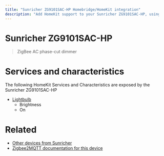 ```yaml
---
title: "Sunricher ZG9101SAC-HP Homebridge/HomeKit integration"
description: "Add HomeKit support to your Sunricher ZG9101SAC-HP, using Homebridge, Zigbee2MQTT and homebridge-z2m."
---
```

<!---
This file has been GENERATED using src/docgen/docgen.ts
DO NOT EDIT THIS FILE MANUALLY!
-->
# Sunricher ZG9101SAC-HP
> ZigBee AC phase-cut dimmer


# Services and characteristics
The following HomeKit Services and Characteristics are exposed by
the Sunricher ZG9101SAC-HP

* [Lightbulb](../../light.md)
  * Brightness
  * On


# Related
* [Other devices from Sunricher](../index.md#sunricher)
* [Zigbee2MQTT documentation for this device](https://www.zigbee2mqtt.io/devices/ZG9101SAC-HP.html)